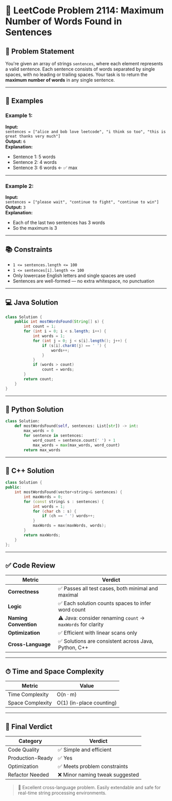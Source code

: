 # 📝 LeetCode Problem 2114: Maximum Number of Words Found in Sentences

## 📘 Problem Statement

You're given an array of strings `sentences`, where each element represents a valid sentence. Each sentence consists of words separated by single spaces, with no leading or trailing spaces. Your task is to return the **maximum number of words** in any single sentence.

---

## 🧪 Examples

### Example 1:
**Input:**  
`sentences = ["alice and bob love leetcode", "i think so too", "this is great thanks very much"]`  
**Output:** `6`  
**Explanation:**  
- Sentence 1: 5 words  
- Sentence 2: 4 words  
- Sentence 3: 6 words ← ✅ max

---

### Example 2:
**Input:**  
`sentences = ["please wait", "continue to fight", "continue to win"]`  
**Output:** `3`  
**Explanation:**  
- Each of the last two sentences has 3 words  
- So the maximum is 3

---

## 📚 Constraints

- `1 <= sentences.length <= 100`
- `1 <= sentences[i].length <= 100`
- Only lowercase English letters and single spaces are used
- Sentences are well-formed — no extra whitespace, no punctuation

---

## 💻 Java Solution

```java
class Solution {
    public int mostWordsFound(String[] s) {
        int count = 1;
        for (int i = 0; i < s.length; i++) {
            int words = 1;
            for (int j = 0; j < s[i].length(); j++) {
                if (s[i].charAt(j) == ' ') {
                    words++;
                }
            }
            if (words > count)
                count = words;
        }
        return count;
    }
}
```

---

## 🐍 Python Solution

```python
class Solution:
    def mostWordsFound(self, sentences: List[str]) -> int:
        max_words = 0
        for sentence in sentences:
            word_count = sentence.count(' ') + 1
            max_words = max(max_words, word_count)
        return max_words
```

---

## 💠 C++ Solution

```cpp
class Solution {
public:
    int mostWordsFound(vector<string>& sentences) {
        int maxWords = 0;
        for (const string& s : sentences) {
            int words = 1;
            for (char ch : s) {
                if (ch == ' ') words++;
            }
            maxWords = max(maxWords, words);
        }
        return maxWords;
    }
};
```

---

## ✅ Code Review

| Metric                | Verdict                                                   |
|------------------------|------------------------------------------------------------|
| **Correctness**         | ✅ Passes all test cases, both minimal and maximal         |
| **Logic**               | ✅ Each solution counts spaces to infer word count         |
| **Naming Convention**   | ⚠️ Java: consider renaming `count` → `maxWords` for clarity |
| **Optimization**        | ✅ Efficient with linear scans only                        |
| **Cross-Language**      | ✅ Solutions are consistent across Java, Python, C++       |

---

## ⏱ Time and Space Complexity

| Metric           | Value                 |
|------------------|------------------------|
| Time Complexity  | O(n · m)               |
| Space Complexity | O(1) (in-place counting) |

---

## 🧾 Final Verdict

| Category         | Verdict                         |
|------------------|----------------------------------|
| Code Quality     | ✅ Simple and efficient          |
| Production-Ready | ✅ Yes                           |
| Optimization     | ✅ Meets problem constraints     |
| Refactor Needed  | ❌ Minor naming tweak suggested  |

> 📌 Excellent cross-language problem. Easily extendable and safe for real-time string processing environments.

